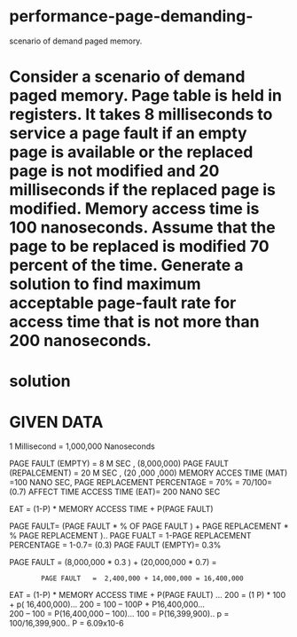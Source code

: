 # performance-page-demanding-

scenario of demand paged memory.
  
# Consider a scenario of demand paged memory. Page table is held in registers. It takes 8 milliseconds to service a page fault if an empty page is available or the replaced page is not modified and 20 milliseconds if the replaced page is modified. Memory access time is 100 nanoseconds. Assume that the page to be replaced is modified 70 percent of the time. Generate a solution to find maximum acceptable page-fault rate for access time that is not more than 200 nanoseconds.


#  solution 

# GIVEN DATA
1 Millisecond = 1,000,000 Nanoseconds

PAGE FAULT (EMPTY) = 8 M SEC , (8,000,000)
PAGE FAULT (REPALCEMENT) = 20  M SEC , (20 ,000 ,000)
MEMORY ACCES TIME (MAT) =100 NANO SEC,
PAGE REPLACEMENT PERCENTAGE = 70% = 70/100= (0.7)
AFFECT TIME ACCESS TIME (EAT)= 200 NANO SEC

EAT = (1-P) * MEMORY ACCESS TIME + P(PAGE FAULT)

PAGE FAULT= (PAGE FAULT * % OF  PAGE FAULT ) + PAGE REPLACEMENT * % PAGE REPLACEMENT )..
PAGE FUALT = 1-PAGE REPLACEMENT PERCENTAGE = 1-0.7= (0.3)
		    PAGE FAULT (EMPTY)= 0.3%

PAGE FAULT = (8,000,000 * 0.3 ) + (20,000,000 * 0.7) = 
		     
	        PAGE FAULT   =  2,400,000 + 14,000,000 = 16,400,000
EAT = (1-P) * MEMORY ACCESS TIME + P(PAGE FAULT) ...
		200 = (1 P) * 100 + p( 16,400,000)...
		200 =  100 – 100P + P16,400,000...	
		200 – 100 = P(16,400,000 – 100)...
		100 = P(16,399,900)..
		p = 100/16,399,900..
P = 6.09x10-6
